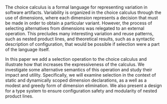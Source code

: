 The choice calculus is a formal language for representing variation in software
artifacts. Variability is organized in the choice calculus through the use of
dimensions, where each dimension represents a decision that must be made in
order to obtain a particular variant. However, the process of selecting
alternatives from dimensions was relegated to an external operation. This
precludes many interesting variation and reuse patterns, such as nested product
lines, and theoretical results, such as a syntactic description of
configuration, that would be possible if selection were a part of the language
itself.

In this paper we add a selection operation to the choice calculus and
illustrate how that increases the expressiveness of the calculus. We
investigate some alternative semantics of this operation and study their impact
and utility. Specifically, we will examine selection in the context of static
and dynamically scoped dimension declarations, as a well as a modest and greedy
form of dimension elimination. We also present a design for a type system to
ensure configuration safety and modularity of nested product lines.
